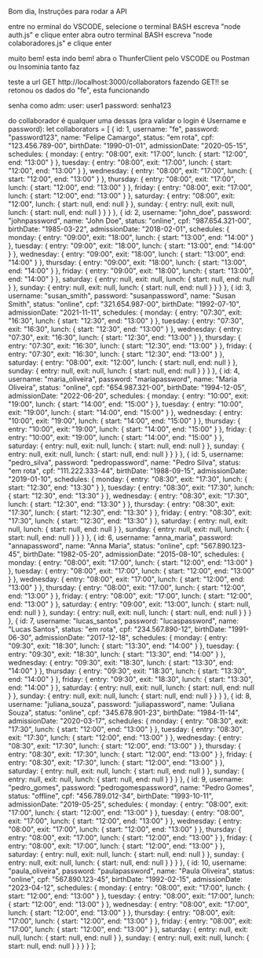 Bom dia, Instruções para rodar a API

entre no erminal do VSCODE,
selecione o terminal BASH
escreva "node auth.js" e clique enter
abra outro terminal BASH
escreva "node colaboradores.js" e clique enter

muito bem!
esta indo bem!
abra o ThunferClient pelo VSCODE ou Postman ou Insominia tanto faz

teste a url GET http://localhost:3000/collaborators fazendo GET!!
se retonou os dados do "fe", esta funcionando

senha como adm:
user: user1
password: senha123

do collaborador é qualquer uma dessas (pra validar o login é Username e password):
let collaborators = [
  { 
    id: 1, 
    username: "fe", 
    password: "password123", 
    name: "Felipe Camargo", 
    status: "em rota",
    cpf: "123.456.789-00", 
    birthDate: "1990-01-01", 
    admissionDate: "2020-05-15", 
    schedules: {
      monday: { entry: "08:00", exit: "17:00", lunch: { start: "12:00", end: "13:00" } },
      tuesday: { entry: "08:00", exit: "17:00", lunch: { start: "12:00", end: "13:00" } },
      wednesday: { entry: "08:00", exit: "17:00", lunch: { start: "12:00", end: "13:00" } },
      thursday: { entry: "08:00", exit: "17:00", lunch: { start: "12:00", end: "13:00" } },
      friday: { entry: "08:00", exit: "17:00", lunch: { start: "12:00", end: "13:00" } },
      saturday: { entry: "08:00", exit: "12:00", lunch: { start: null, end: null } },
      sunday: { entry: null, exit: null, lunch: { start: null, end: null } }
    }
  },
  { 
    id: 2, 
    username: "john_doe", 
    password: "johnpassword", 
    name: "John Doe", 
    status: "online",
    cpf: "987.654.321-00", 
    birthDate: "1985-03-22", 
    admissionDate: "2018-02-01", 
    schedules: {
      monday: { entry: "09:00", exit: "18:00", lunch: { start: "13:00", end: "14:00" } },
      tuesday: { entry: "09:00", exit: "18:00", lunch: { start: "13:00", end: "14:00" } },
      wednesday: { entry: "09:00", exit: "18:00", lunch: { start: "13:00", end: "14:00" } },
      thursday: { entry: "09:00", exit: "18:00", lunch: { start: "13:00", end: "14:00" } },
      friday: { entry: "09:00", exit: "18:00", lunch: { start: "13:00", end: "14:00" } },
      saturday: { entry: null, exit: null, lunch: { start: null, end: null } },
      sunday: { entry: null, exit: null, lunch: { start: null, end: null } }
    }
  },
  { 
    id: 3, 
    username: "susan_smith", 
    password: "susanpassword", 
    name: "Susan Smith", 
    status: "online",
    cpf: "321.654.987-00", 
    birthDate: "1992-07-10", 
    admissionDate: "2021-11-11", 
    schedules: {
      monday: { entry: "07:30", exit: "16:30", lunch: { start: "12:30", end: "13:00" } },
      tuesday: { entry: "07:30", exit: "16:30", lunch: { start: "12:30", end: "13:00" } },
      wednesday: { entry: "07:30", exit: "16:30", lunch: { start: "12:30", end: "13:00" } },
      thursday: { entry: "07:30", exit: "16:30", lunch: { start: "12:30", end: "13:00" } },
      friday: { entry: "07:30", exit: "16:30", lunch: { start: "12:30", end: "13:00" } },
      saturday: { entry: "08:00", exit: "12:00", lunch: { start: null, end: null } },
      sunday: { entry: null, exit: null, lunch: { start: null, end: null } }
    }
  },
  { 
    id: 4, 
    username: "maria_oliveira", 
    password: "mariapassword", 
    name: "Maria Oliveira", 
    status: "online",
    cpf: "654.987.321-00", 
    birthDate: "1994-12-05", 
    admissionDate: "2022-06-20", 
    schedules: {
      monday: { entry: "10:00", exit: "19:00", lunch: { start: "14:00", end: "15:00" } },
      tuesday: { entry: "10:00", exit: "19:00", lunch: { start: "14:00", end: "15:00" } },
      wednesday: { entry: "10:00", exit: "19:00", lunch: { start: "14:00", end: "15:00" } },
      thursday: { entry: "10:00", exit: "19:00", lunch: { start: "14:00", end: "15:00" } },
      friday: { entry: "10:00", exit: "19:00", lunch: { start: "14:00", end: "15:00" } },
      saturday: { entry: null, exit: null, lunch: { start: null, end: null } },
      sunday: { entry: null, exit: null, lunch: { start: null, end: null } }
    }
  },
  { 
    id: 5, 
    username: "pedro_silva", 
    password: "pedropassword", 
    name: "Pedro Silva", 
    status: "em rota",
    cpf: "111.222.333-44", 
    birthDate: "1988-09-15", 
    admissionDate: "2019-01-10", 
    schedules: {
      monday: { entry: "08:30", exit: "17:30", lunch: { start: "12:30", end: "13:30" } },
      tuesday: { entry: "08:30", exit: "17:30", lunch: { start: "12:30", end: "13:30" } },
      wednesday: { entry: "08:30", exit: "17:30", lunch: { start: "12:30", end: "13:30" } },
      thursday: { entry: "08:30", exit: "17:30", lunch: { start: "12:30", end: "13:30" } },
      friday: { entry: "08:30", exit: "17:30", lunch: { start: "12:30", end: "13:30" } },
      saturday: { entry: null, exit: null, lunch: { start: null, end: null } },
      sunday: { entry: null, exit: null, lunch: { start: null, end: null } }
    }
  },
  { 
    id: 6, 
    username: "anna_maria", 
    password: "annapassword", 
    name: "Anna Maria", 
    status: "online",
    cpf: "567.890.123-45", 
    birthDate: "1982-05-20", 
    admissionDate: "2015-08-10", 
    schedules: {
      monday: { entry: "08:00", exit: "17:00", lunch: { start: "12:00", end: "13:00" } },
      tuesday: { entry: "08:00", exit: "17:00", lunch: { start: "12:00", end: "13:00" } },
      wednesday: { entry: "08:00", exit: "17:00", lunch: { start: "12:00", end: "13:00" } },
      thursday: { entry: "08:00", exit: "17:00", lunch: { start: "12:00", end: "13:00" } },
      friday: { entry: "08:00", exit: "17:00", lunch: { start: "12:00", end: "13:00" } },
      saturday: { entry: "09:00", exit: "13:00", lunch: { start: null, end: null } },
      sunday: { entry: null, exit: null, lunch: { start: null, end: null } }
    }
  },
  { 
    id: 7, 
    username: "lucas_santos", 
    password: "lucaspassword", 
    name: "Lucas Santos", 
    status: "em rota",
    cpf: "234.567.890-12", 
    birthDate: "1991-06-30", 
    admissionDate: "2017-12-18", 
    schedules: {
      monday: { entry: "09:30", exit: "18:30", lunch: { start: "13:30", end: "14:00" } },
      tuesday: { entry: "09:30", exit: "18:30", lunch: { start: "13:30", end: "14:00" } },
      wednesday: { entry: "09:30", exit: "18:30", lunch: { start: "13:30", end: "14:00" } },
      thursday: { entry: "09:30", exit: "18:30", lunch: { start: "13:30", end: "14:00" } },
      friday: { entry: "09:30", exit: "18:30", lunch: { start: "13:30", end: "14:00" } },
      saturday: { entry: null, exit: null, lunch: { start: null, end: null } },
      sunday: { entry: null, exit: null, lunch: { start: null, end: null } }
    }
  },
  { 
    id: 8, 
    username: "juliana_souza", 
    password: "juliapassword", 
    name: "Juliana Souza", 
    status: "online",
    cpf: "345.678.901-23", 
    birthDate: "1984-11-14", 
    admissionDate: "2020-03-17", 
    schedules: {
      monday: { entry: "08:30", exit: "17:30", lunch: { start: "12:00", end: "13:00" } },
      tuesday: { entry: "08:30", exit: "17:30", lunch: { start: "12:00", end: "13:00" } },
      wednesday: { entry: "08:30", exit: "17:30", lunch: { start: "12:00", end: "13:00" } },
      thursday: { entry: "08:30", exit: "17:30", lunch: { start: "12:00", end: "13:00" } },
      friday: { entry: "08:30", exit: "17:30", lunch: { start: "12:00", end: "13:00" } },
      saturday: { entry: null, exit: null, lunch: { start: null, end: null } },
      sunday: { entry: null, exit: null, lunch: { start: null, end: null } }
    }
  },
  { 
    id: 9, 
    username: "pedro_gomes", 
    password: "pedrogomespassword", 
    name: "Pedro Gomes", 
    status: "offline",
    cpf: "456.789.012-34", 
    birthDate: "1993-10-11", 
    admissionDate: "2019-05-25", 
    schedules: {
      monday: { entry: "08:00", exit: "17:00", lunch: { start: "12:00", end: "13:00" } },
      tuesday: { entry: "08:00", exit: "17:00", lunch: { start: "12:00", end: "13:00" } },
      wednesday: { entry: "08:00", exit: "17:00", lunch: { start: "12:00", end: "13:00" } },
      thursday: { entry: "08:00", exit: "17:00", lunch: { start: "12:00", end: "13:00" } },
      friday: { entry: "08:00", exit: "17:00", lunch: { start: "12:00", end: "13:00" } },
      saturday: { entry: null, exit: null, lunch: { start: null, end: null } },
      sunday: { entry: null, exit: null, lunch: { start: null, end: null } }
    }
  },
  { 
    id: 10, 
    username: "paula_oliveira", 
    password: "paulapassword", 
    name: "Paula Oliveira", 
    status: "online",
    cpf: "567.890.123-45", 
    birthDate: "1992-02-15", 
    admissionDate: "2023-04-12", 
    schedules: {
      monday: { entry: "08:00", exit: "17:00", lunch: { start: "12:00", end: "13:00" } },
      tuesday: { entry: "08:00", exit: "17:00", lunch: { start: "12:00", end: "13:00" } },
      wednesday: { entry: "08:00", exit: "17:00", lunch: { start: "12:00", end: "13:00" } },
      thursday: { entry: "08:00", exit: "17:00", lunch: { start: "12:00", end: "13:00" } },
      friday: { entry: "08:00", exit: "17:00", lunch: { start: "12:00", end: "13:00" } },
      saturday: { entry: null, exit: null, lunch: { start: null, end: null } },
      sunday: { entry: null, exit: null, lunch: { start: null, end: null } }
    }
  }
];